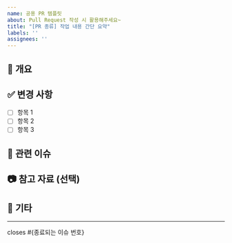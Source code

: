 ```yaml
---
name: 공용 PR 템플릿
about: Pull Request 작성 시 활용해주세요~
title: "[PR 종류] 작업 내용 간단 요약"
labels: ''
assignees: ''
---
```


## 📌 개요
<!-- 어떤 작업을 했는지 한두 줄로 요약해주세요 -->

## ✅ 변경 사항
<!-- 주요 작업 내역을 체크리스트로 작성해주세요 -->
- [ ] 항목 1
- [ ] 항목 2
- [ ] 항목 3

## 🔗 관련 이슈
<!-- 연결된 이슈 번호를 적어주세요 (예: #12) -->

## 📷 참고 자료 (선택)
<!-- UI 캡처, 로그, 문서 링크 등 필요한 자료가 있다면 첨부해주세요 -->

## 💬 기타
<!-- 리뷰어가 알아야 할 특이사항이나 유의할 점 -->

---

closes #{종료되는 이슈 번호}
